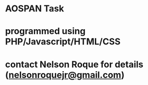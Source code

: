 # AOSPAN Task
# programmed using PHP/Javascript/HTML/CSS
# contact Nelson Roque for details (nelsonroquejr@gmail.com)
